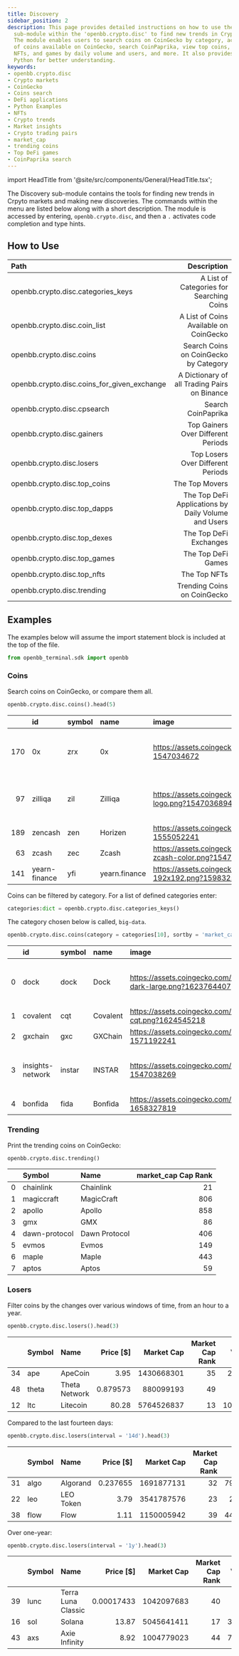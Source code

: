 ```yaml
---
title: Discovery
sidebar_position: 2
description: This page provides detailed instructions on how to use the Discovery
  sub-module within the 'openbb.crypto.disc' to find new trends in Crypto markets.
  The module enables users to search coins on CoinGecko by category, access a list
  of coins available on CoinGecko, search CoinPaprika, view top coins, DeFi applications,
  NFTs, and games by daily volume and users, and more. It also provides examples in
  Python for better understanding.
keywords:
- openbb.crypto.disc
- Crypto markets
- CoinGecko
- Coins search
- DeFi applications
- Python Examples
- NFTs
- Crypto trends
- Market insights
- Crypto trading pairs
- market_cap
- trending coins
- Top DeFi games
- CoinPaprika search
---
```


import HeadTitle from '@site/src/components/General/HeadTitle.tsx';

<HeadTitle title="Discovery - Crypto - Intros - Usage | OpenBB SDK Docs" />

The Discovery sub-module contains the tools for finding new trends in Crpyto markets and making new discoveries. The commands within the menu are listed below along with a short description. The module is accessed by entering, `openbb.crypto.disc`, and then a `.` activates code completion and type hints.

## How to Use

|Path |Description |
|:----|-----------:|
|openbb.crypto.disc.categories_keys |A List of Categories for Searching Coins |
|openbb.crypto.disc.coin_list |A List of Coins Available on CoinGecko |
|openbb.crypto.disc.coins |Search Coins on CoinGecko by Category |
|openbb.crypto.disc.coins_for_given_exchange |A Dictionary of all Trading Pairs on Binance |
|openbb.crypto.disc.cpsearch |Search CoinPaprika |
|openbb.crypto.disc.gainers |Top Gainers Over Different Periods |
|openbb.crypto.disc.losers |Top Losers Over Different Periods |
|openbb.crypto.disc.top_coins |The Top Movers |
|openbb.crypto.disc.top_dapps |The Top DeFi Applications by Daily Volume and Users |
|openbb.crypto.disc.top_dexes |The Top DeFi Exchanges |
|openbb.crypto.disc.top_games |The Top DeFi Games |
|openbb.crypto.disc.top_nfts |The Top NFTs |
|openbb.crypto.disc.trending |Trending Coins on CoinGecko |

## Examples

The examples below will assume the import statement block is included at the top of the file.

```python
from openbb_terminal.sdk import openbb
```

### Coins

Search coins on CoinGecko, or compare them all.

```python
openbb.crypto.disc.coins().head(5)
```

|     | id            | symbol   | name          | image                                                                                 |   current_price |   market_cap |   market_cap_rank |   fully_diluted_valuation |   total_volume |     high_24h |      low_24h |   price_change_24h |   price_change_percentage_24h |   market_cap_change_24h |   market_cap_change_percentage_24h |   circulating_supply |   total_supply |   max_supply |          ath |   ath_change_percentage | ath_date                 |         atl |   atl_change_percentage | atl_date                 | roi                                                                               | last_updated             |   price_change_percentage_14d_in_currency |   price_change_percentage_1h_in_currency |   price_change_percentage_1y_in_currency |   price_change_percentage_200d_in_currency |   price_change_percentage_24h_in_currency |   price_change_percentage_30d_in_currency |   price_change_percentage_7d_in_currency |
|----:|:--------------|:---------|:--------------|:--------------------------------------------------------------------------------------|----------------:|-------------:|------------------:|--------------------------:|---------------:|-------------:|-------------:|-------------------:|------------------------------:|------------------------:|-----------------------------------:|---------------------:|---------------:|-------------:|-------------:|------------------------:|:-------------------------|------------:|------------------------:|:-------------------------|:----------------------------------------------------------------------------------|:-------------------------|------------------------------------------:|-----------------------------------------:|-----------------------------------------:|-------------------------------------------:|------------------------------------------:|------------------------------------------:|-----------------------------------------:|
| 170 | 0x            | zrx      | 0x            | https://assets.coingecko.com/coins/images/863/large/0x.png?1547034672                 |       0.192066  |    162596592 |               171 |               1.91855e+08 |    7.92999e+06 |    0.198545  |    0.190939  |       -0.00511834  |                      -2.59572 |            -4.64766e+06 |                           -2.77897 |          8.47496e+08 |        1e+09   |      1e+09   |     2.5      |                -92.3016 | 2018-01-13T00:00:00.000Z |  0.120667   |                 59.3019 | 2020-03-13T02:27:49.563Z | {'times': 3.00137262387235, 'currency': 'usd', 'percentage': 300.137262387235}    | 2022-12-05T22:57:31.604Z |                                   6.39773 |                                 0.236744 |                                 -78.329  |                                   -48.4052 |                                 -2.59572  |                                  -31.7183 |                                -0.08195  |
|  97 | zilliqa       | zil      | Zilliqa       | https://assets.coingecko.com/coins/images/2687/large/Zilliqa-logo.png?1547036894      |       0.0227407 |    344299494 |                98 |               4.77046e+08 |    1.92004e+07 |    0.0235163 |    0.0226905 |       -0.000172456 |                      -0.75265 |            -2.93894e+06 |                           -0.84638 |          1.51564e+10 |        2.1e+10 |      2.1e+10 |     0.255376 |                -91.0876 | 2021-05-06T17:33:45.940Z |  0.00239616 |                849.86   | 2020-03-13T02:22:55.161Z | {'times': 1.131460045428967, 'currency': 'eth', 'percentage': 113.14600454289669} | 2022-12-05T22:57:22.010Z |                                   7.01544 |                                -0.119826 |                                 -67.7389 |                                   -52.7247 |                                 -0.752652 |                                  -30.9379 |                                -0.991144 |
| 189 | zencash       | zen      | Horizen       | https://assets.coingecko.com/coins/images/691/large/horizen.png?1555052241            |      10.64      |    139250373 |               190 |               2.22972e+08 |    5.44128e+06 |   11.07      |   10.62      |       -0.264045    |                      -2.42165 |            -3.61206e+06 |                           -2.52835 |          1.31149e+07 |        2.1e+07 |      2.1e+07 |   165.92     |                -93.5817 | 2021-05-08T06:00:30.087Z |  3.26       |                226.208  | 2019-10-17T00:00:00.000Z |                                                                                   | 2022-12-05T22:57:34.376Z |                                  21.2037  |                                -0.57332  |                                 -86.651  |                                   -44.0292 |                                 -2.42165  |                                  -25.8735 |                                11.1271   |
|  63 | zcash         | zec      | Zcash         | https://assets.coingecko.com/coins/images/486/large/circle-zcash-color.png?1547034197 |      46.24      |    602735976 |                64 |               9.69752e+08 |    3.57518e+07 |   47.32      |   45.31      |        0.479718    |                       1.04838 |             5.91658e+06 |                            0.99135 |          1.30523e+07 |        2.1e+07 |      2.1e+07 |  3191.93     |                -98.5521 | 2016-10-29T00:00:00.000Z | 19.75       |                133.959  | 2020-03-13T02:20:55.002Z |                                                                                   | 2022-12-05T22:57:30.607Z |                                  21.4551  |                                 0.502131 |                                 -75.4374 |                                   -53.9461 |                                  1.04838  |                                  -14.1037 |                                13.3262   |
| 141 | yearn-finance | yfi      | yearn.finance | https://assets.coingecko.com/coins/images/11849/large/yfi-192x192.png?1598325330      |    7082.34      |    220754373 |               142 |               2.59099e+08 |    4.54938e+07 | 7472.6       | 7052.76      |     -157.22        |                      -2.17168 |            -5.96275e+06 |                           -2.63004 |      31239.8         |    36666       |  36666       | 90787        |                -92.1948 | 2021-05-12T00:29:37.713Z | 31.65       |              22292.3    | 2020-07-18T12:26:27.150Z |                                                                                   | 2022-12-05T22:57:24.815Z |                                  15.7094  |                                -0.124164 |                                 -71.239  |                                   -22.0297 |                                 -2.17168  |                                  -15.4178 |                                13.2592   |

Coins can be filtered by category. For a list of defined categories enter:

```python
categories:dict = openbb.crypto.disc.categories_keys()
```

The category chosen below is called, `big-data`.

```python
openbb.crypto.disc.coins(category = categories[10], sortby = 'market_cap').head(5)
```

|    | id               | symbol   | name     | image                                                                                    |   current_price |   market_cap |   market_cap_rank |   fully_diluted_valuation |     total_volume |   high_24h |   low_24h |   price_change_24h |   price_change_percentage_24h |   market_cap_change_24h |   market_cap_change_percentage_24h |   circulating_supply |   total_supply |   max_supply |       ath |   ath_change_percentage | ath_date                 |        atl |   atl_change_percentage | atl_date                 | roi                                                                                 | last_updated             |   price_change_percentage_14d_in_currency |   price_change_percentage_1h_in_currency |   price_change_percentage_1y_in_currency |   price_change_percentage_200d_in_currency |   price_change_percentage_24h_in_currency |   price_change_percentage_30d_in_currency |   price_change_percentage_7d_in_currency |
|---:|:-----------------|:---------|:---------|:-----------------------------------------------------------------------------------------|----------------:|-------------:|------------------:|--------------------------:|-----------------:|-----------:|----------:|-------------------:|------------------------------:|------------------------:|-----------------------------------:|---------------------:|---------------:|-------------:|----------:|------------------------:|:-------------------------|-----------:|------------------------:|:-------------------------|:------------------------------------------------------------------------------------|:-------------------------|------------------------------------------:|-----------------------------------------:|-----------------------------------------:|-------------------------------------------:|------------------------------------------:|------------------------------------------:|-----------------------------------------:|
|  0 | dock             | dock     | Dock     | https://assets.coingecko.com/coins/images/3978/large/dock-icon-dark-large.png?1623764407 |       0.0163913 |  7.04484e+07 |               295 |             nan           | 567668           |  0.0170636 | 0.0163263 |       -0.00031004  |                      -1.85637 |            -2.34457e+06 |                           -3.22088 |          0           |          1e+09 |      nan     |  0.241848 |                -93.2225 | 2018-05-04T05:29:09.155Z | 0.00259319 |                532.083  | 2020-03-13T02:24:35.312Z | {'times': -0.8420344706449371, 'currency': 'eth', 'percentage': -84.20344706449372} | 2022-12-05T23:04:48.481Z |                                   11.105  |                                 0.113349 |                                 -79.607  |                                   -17.3245 |                                 -1.85637  |                                 -19.6563  |                                 0.481131 |
|  1 | covalent         | cqt      | Covalent | https://assets.coingecko.com/coins/images/14168/large/covalent-cqt.png?1624545218        |       0.099484  |  4.18854e+07 |               431 |               9.95348e+07 | 997478           |  0.112201  | 0.095826  |       -0.0110446   |                      -9.99251 |            -4.62241e+06 |                           -9.93901 |          4.20811e+08 |          1e+09 |        1e+09 |  2.08     |                -95.2091 | 2021-08-14T05:30:40.858Z | 0.051932   |                 91.5619 | 2022-08-01T23:38:54.301Z |                                                                                     | 2022-12-05T23:04:47.896Z |                                   16.5464 |                                 1.49149  |                                 -87.4469 |                                   -34.8706 |                                 -9.99251  |                                 -21.1618  |                               -16.3863   |
|  2 | gxchain          | gxc      | GXChain  | https://assets.coingecko.com/coins/images/1089/large/26296223.png?1571192241             |       0.46468   |  3.48511e+07 |               476 |             nan           | 114097           |  0.797016  | 0.359858  |       -0.331496    |                     -41.636   |            -2.48954e+07 |                          -41.6683  |          7.5e+07     |          1e+08 |      nan     | 10.61     |                -95.62   | 2018-01-13T00:00:00.000Z | 0.189778   |                144.839  | 2020-03-13T02:24:02.919Z |                                                                                     | 2022-12-05T23:04:01.358Z |                                   25.3322 |                                 3.68092  |                                 -83.5683 |                                    13.1713 |                                -41.636    |                                  -0.22209 |                                31.9026   |
|  3 | insights-network | instar   | INSTAR   | https://assets.coingecko.com/coins/images/3504/large/2558.png?1547038269                 |       0.0362529 |  2.85208e+07 |               534 |             nan           |     19.93        |  0.0370935 | 0.0359575 |       -0.000214289 |                      -0.58762 |            -5.51571e+06 |                          -16.2053  |          0           |          3e+08 |      nan     |  0.27882  |                -86.9978 | 2022-10-02T09:16:16.012Z | 0.00467988 |                674.655  | 2020-03-13T02:22:38.395Z | {'times': -0.7583139455766651, 'currency': 'usd', 'percentage': -75.83139455766651} | 2022-12-05T18:39:15.686Z |                                   -1.2191 |                               nan        |                                  27.2158 |                                   113.695  |                                 -0.587622 |                                 -44.2698  |                                 3.3329   |
|  4 | bonfida          | fida     | Bonfida  | https://assets.coingecko.com/coins/images/13395/large/bonfida.png?1658327819             |       0.392327  |  2.36672e+07 |               585 |               3.92307e+08 |      6.01989e+06 |  0.401193  | 0.386429  |       -0.00802685  |                      -2.00494 |       -441335           |                           -1.83062 |          6.03284e+07 |          1e+09 |        1e+09 | 18.77     |                -97.9102 | 2021-11-03T20:34:33.492Z | 0.113165   |                246.695  | 2020-12-22T10:58:52.143Z |                                                                                     | 2022-12-05T23:04:56.497Z |                                  -31.5948 |                                -0.13385  |                                 -94.9581 |                                   -30.7982 |                                 -2.00494  |                                  -5.84654 |                               -12.1443   |

### Trending

Print the trending coins on CoinGecko:

```python
openbb.crypto.disc.trending()
```

|    | Symbol        | Name          |   market_cap Cap Rank |
|---:|:--------------|:--------------|----------------------:|
|  0 | chainlink     | Chainlink     |                    21 |
|  1 | magiccraft    | MagicCraft    |                   806 |
|  2 | apollo        | Apollo        |                   858 |
|  3 | gmx           | GMX           |                    86 |
|  4 | dawn-protocol | Dawn Protocol |                   406 |
|  5 | evmos         | Evmos         |                   149 |
|  6 | maple         | Maple         |                   443 |
|  7 | aptos         | Aptos         |                    59 |

### Losers

Filter coins by the changes over various windows of time, from an hour to a year.

```python
openbb.crypto.disc.losers().head(3)
```

|    | Symbol   | Name                |      Price [$] |   Market Cap |   Market Cap Rank |   Volume [$] |   Change 1h [%] |
|---:|:---------|:--------------------|---------------:|-------------:|------------------:|-------------:|----------------:|
| 34 | ape      | ApeCoin             |     3.95       |   1430668301 |                35 |    225914151 |     -0.613265   |
| 48 | theta    | Theta Network       |     0.879573   |    880099193 |                49 |     19024380 |     -0.159237   |
| 12 | ltc      | Litecoin            |    80.28       |   5764526837 |                13 |   1079151325 |     -0.147648   |

Compared to the last fourteen days:

```python
openbb.crypto.disc.losers(interval = '14d').head(3)
```

|    | Symbol   | Name      |   Price [$] |   Market Cap |   Market Cap Rank |   Volume [$] |   Change 14d [%] |
|---:|:---------|:----------|------------:|-------------:|------------------:|-------------:|-----------------:|
| 31 | algo     | Algorand  |    0.237655 |   1691877131 |                32 |     79911891 |         -3.84964 |
| 22 | leo      | LEO Token |    3.79     |   3541787576 |                23 |      2082712 |         -2.70556 |
| 38 | flow     | Flow      |    1.11     |   1150005942 |                39 |     44608861 |         -2.16063 |

Over one-year:

```python
openbb.crypto.disc.losers(interval = '1y').head(3)
```

|    | Symbol   | Name               |   Price [$] |   Market Cap |   Market Cap Rank |   Volume [$] |   Change 1y [%] |
|---:|:---------|:-------------------|------------:|-------------:|------------------:|-------------:|----------------:|
| 39 | lunc     | Terra Luna Classic |  0.00017433 |   1042097683 |                40 |     75780496 |        -99.9997 |
| 16 | sol      | Solana             | 13.87       |   5045641411 |                17 |    382220595 |        -92.9463 |
| 43 | axs      | Axie Infinity      |  8.92       |   1004779023 |                44 |    707998935 |        -91.6799 |
